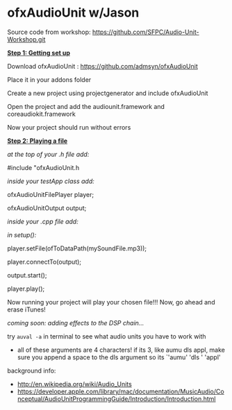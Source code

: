 # ofxAudioUnit w/Jason

Source code from workshop: [](https://github.com/SFPC/Audio-Unit-Workshop.git)https://github.com/SFPC/Audio-Unit-Workshop.git

**<u>Step 1: Getting set up</u>**

Download ofxAudioUnit : [](https://github.com/admsyn/ofxAudioUnit)https://github.com/admsyn/ofxAudioUnit

Place it in your addons folder

Create a new project using projectgenerator and include ofxAudioUnit

Open the project and add the audiounit.framework and coreaudiokit.framework

Now your project should run without errors

**<u>Step 2: Playing a file</u>**

_at the top of your .h file add:_

#include "ofxAudioUnit.h

_inside your testApp class add:_

ofxAudioUnitFilePlayer player;

ofxAudioUnitOutput output;

_inside your .cpp file add:_

_in setup():_

player.setFile(ofToDataPath(mySoundFile.mp3));

player.connectTo(output);

output.start();

player.play();

Now running your project will play your chosen file!!! Now, go ahead and erase iTunes!

_coming soon: adding effects to the DSP chain..._

try `auval -a` in terminal to see what audio units you have to work with

*   all of these arguments are 4 characters! if its 3, like aumu dls appl, make sure you append a space to the dls argument so its `'aumu' 'dls ' 'appl'

background info: 

*   [](http://en.wikipedia.org/wiki/Audio_Units)http://en.wikipedia.org/wiki/Audio_Units
*   [](https://developer.apple.com/library/mac/documentation/MusicAudio/Conceptual/AudioUnitProgrammingGuide/Introduction/Introduction.html)https://developer.apple.com/library/mac/documentation/MusicAudio/Conceptual/AudioUnitProgrammingGuide/Introduction/Introduction.html